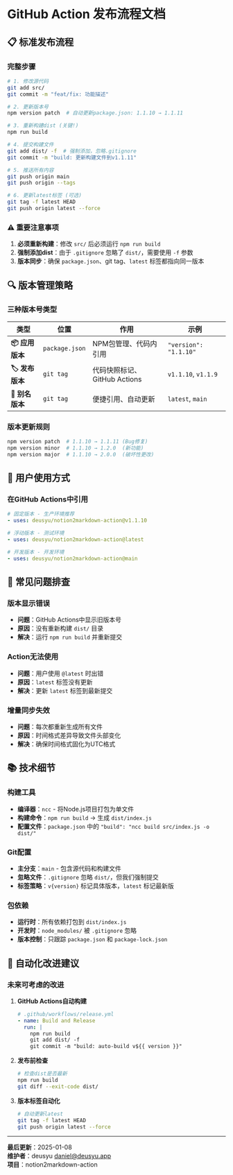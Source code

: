 # GitHub Action 发布流程文档

## 📋 标准发布流程

### **完整步骤**

```bash
# 1. 修改源代码
git add src/
git commit -m "feat/fix: 功能描述"

# 2. 更新版本号
npm version patch  # 自动更新package.json: 1.1.10 → 1.1.11

# 3. 重新构建dist (关键!)
npm run build

# 4. 提交构建文件
git add dist/ -f  # 强制添加，忽略.gitignore
git commit -m "build: 更新构建文件到v1.1.11"

# 5. 推送所有内容
git push origin main
git push origin --tags

# 6. 更新latest标签 (可选)
git tag -f latest HEAD
git push origin latest --force
```

### **⚠️ 重要注意事项**

1. **必须重新构建**：修改 `src/` 后必须运行 `npm run build`
2. **强制添加dist**：由于 `.gitignore` 忽略了 `dist/`，需要使用 `-f` 参数
3. **版本同步**：确保 `package.json`、git tag、`latest` 标签都指向同一版本

## 🔍 版本管理策略

### **三种版本号类型**

| 类型 | 位置 | 作用 | 示例 |
|------|------|------|------|
| **📦 应用版本** | `package.json` | NPM包管理、代码内引用 | `"version": "1.1.10"` |
| **🏷️ 发布版本** | `git tag` | 代码快照标记、GitHub Actions | `v1.1.10`, `v1.1.9` |
| **🔗 别名版本** | `git tag` | 便捷引用、自动更新 | `latest`, `main` |

### **版本更新规则**

```bash
npm version patch  # 1.1.10 → 1.1.11 (Bug修复)
npm version minor  # 1.1.10 → 1.2.0  (新功能)
npm version major  # 1.1.10 → 2.0.0  (破坏性更改)
```

## 🎯 用户使用方式

### **在GitHub Actions中引用**

```yaml
# 固定版本 - 生产环境推荐
- uses: deusyu/notion2markdown-action@v1.1.10

# 浮动版本 - 测试环境
- uses: deusyu/notion2markdown-action@latest

# 开发版本 - 开发环境
- uses: deusyu/notion2markdown-action@main
```

## 🐛 常见问题排查

### **版本显示错误**
- **问题**：GitHub Actions中显示旧版本号
- **原因**：没有重新构建 `dist/` 目录
- **解决**：运行 `npm run build` 并重新提交

### **Action无法使用**
- **问题**：用户使用 `@latest` 时出错
- **原因**：`latest` 标签没有更新
- **解决**：更新 `latest` 标签到最新提交

### **增量同步失效**
- **问题**：每次都重新生成所有文件
- **原因**：时间格式差异导致文件头部变化
- **解决**：确保时间格式固化为UTC格式

## 📚 技术细节

### **构建工具**
- **编译器**：`ncc` - 将Node.js项目打包为单文件
- **构建命令**：`npm run build` → 生成 `dist/index.js`
- **配置文件**：`package.json` 中的 `"build": "ncc build src/index.js -o dist/"`

### **Git配置**
- **主分支**：`main` - 包含源代码和构建文件
- **忽略文件**：`.gitignore` 忽略 `dist/`，但我们强制提交
- **标签策略**：`v{version}` 标记具体版本，`latest` 标记最新版

### **包依赖**
- **运行时**：所有依赖打包到 `dist/index.js`
- **开发时**：`node_modules/` 被 `.gitignore` 忽略
- **版本控制**：只跟踪 `package.json` 和 `package-lock.json`

## 🔄 自动化改进建议

### **未来可考虑的改进**

1. **GitHub Actions自动构建**
   ```yaml
   # .github/workflows/release.yml
   - name: Build and Release
     run: |
       npm run build
       git add dist/ -f
       git commit -m "build: auto-build v${{ version }}"
   ```

2. **发布前检查**
   ```bash
   # 检查dist是否最新
   npm run build
   git diff --exit-code dist/
   ```

3. **版本标签自动化**
   ```bash
   # 自动更新latest
   git tag -f latest HEAD
   git push origin latest --force
   ```

---

**最后更新**：2025-01-08  
**维护者**：deusyu <daniel@deusyu.app>  
**项目**：notion2markdown-action